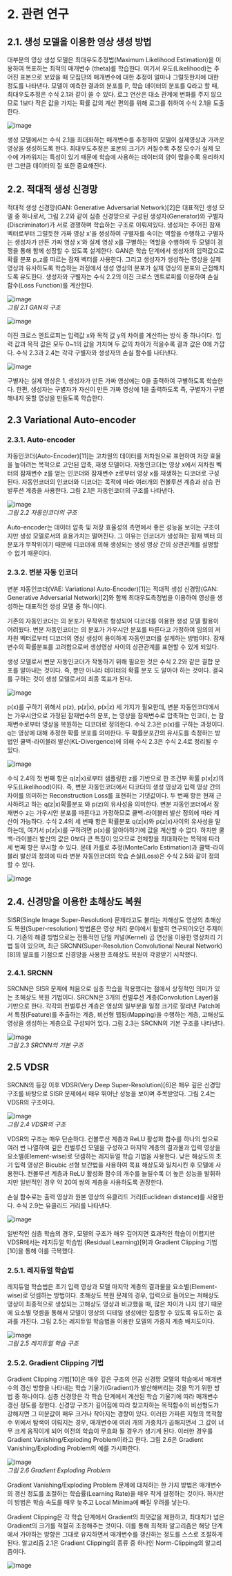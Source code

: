 # 2. 관련 연구

## 2.1. 생성 모델을 이용한 영상 생성 방법

대부분의 영상 생성 모델은 최대우도추정법(Maximum Likelihood Estimation)을 이용하여 목표하는 최적의 매개변수 (theta)를 학습한다. 여기서 우도(Likelihood)는 주어진 표본으로 보았을 때 모집단의 매개변수에 대한 추정이 얼마나 그럴듯한지에 대한 정도를 나타낸다. 모델이 예측한 결과의 분포를 P, 학습 데이터의 분포를 Q라고 할 때, 최대우도추정은 수식 2.1과 같이 쓸 수 있다. 로그 연산은 대소 관계에 변화를 주지 않으므로 1보다 작은 값을 가지는 확률 값의 계산 편의를 위해 로그를 취하여 수식 2.1을 도출한다.

![image](https://user-images.githubusercontent.com/12293076/47901298-ee6de000-dec2-11e8-900e-532fd90c6eba.png)

생성 모델에서는 수식 2.1을 최대화하는 매개변수를 추정하여 모델이 실제영상과 가까운 영상을 생성하도록 한다. 최대우도추정은 표본의 크기가 커질수록 추정 모수가 실제 모수에 가까워지는 특성이 있기 때문에 학습에 사용하는 데이터의 양이 많을수록 유리하지만 그만큼 데이터의 질 또한 중요해진다.

## 2.2. 적대적 생성 신경망

적대적 생성 신경망(GAN: Generative Adversarial Network)[2]은 대표적인 생성 모델 중 하나로서, 그림 2.2와 같이 심층 신경망으로 구성된 생성자(Generator)와 구별자(Discriminator)가 서로 경쟁하며 학습하는 구조로 이뤄져있다. 생성자는 주어진 잠재 벡터로부터 그럴듯한 가짜 영상 x'을 생성하여 구별자를 속이는 역할을 수행하고 구별자는 생성자가 만든 가짜 영상 x'와 실제 영상 x를 구별하는 역할을 수행하여 두 모델이 경쟁을 통해 함께 성장할 수 있도록 설계한다. GAN은 학습 단계에서 생성자의 입력값으로 확률 분포 p_z를 따르는 잠재 벡터를 사용한다. 그리고 생성자가 생성하는 영상을 실제 영상과 유사하도록 학습하는 과정에서 생성 영상의 분포가 실제 영상의 분포와 근접해지도록 유도한다. 생성자와 구별자는 수식 2.2의 이진 크로스 엔트로피를 이용하여 손실 함수(Loss Function)를 계산한다. 

![image](https://user-images.githubusercontent.com/12293076/50125188-12d31f80-02ab-11e9-9d62-b589277a7669.png)
<br/> _그림 2.1 GAN의 구조_

![image](https://user-images.githubusercontent.com/12293076/50125217-2a120d00-02ab-11e9-9e1a-64fed183c5f8.png)

이진 크로스 엔트로피는 입력값 x와 목적 값 y의 차이를 계산하는 방식 중 하나이다. 입력 값과 목적 값은 모두 0~1의 값을 가지며 두 값의 차이가 적을수록 결과 값은 0에 가깝다. 수식 2.3과 2.4는 각각 구별자와 생성자의 손실 함수를 나타낸다.

![image](https://user-images.githubusercontent.com/12293076/50125231-34cca200-02ab-11e9-84c8-b3aa4f121ed6.png)

구별자는 실제 영상은 1, 생성자가 만든 가짜 영상에는 0을 출력하여 구별하도록 학습한다. 한편, 생성자는 구별자가 자신이 만든 가짜 영상에 1을 출력하도록 즉, 구별자가 구별해내지 못할 영상을 만들도록 학습한다.

## 2.3 Variational Auto-encoder
### 2.3.1. Auto-encoder

자동인코더(Auto-Encoder)[11]는 고차원의 데이터를 저차원으로 표현하여 저장 효율을 높이려는 목적으로 고안된 압축, 재생 모델이다. 자동인코더는 영상 x에서 저차원 벡터의 잠재변수 z를 얻는 인코더와 잠재변수 z로부터 영상 x를 재생하는 디코더로 구성된다.  자동인코더의 인코더와 디코더는 목적에 따라 여러개의 컨볼루션 계층과 상승 컨벌루션 계층을 사용한다. 그림 2.1은 자동인코더의 구조를 나타낸다.

![image](https://user-images.githubusercontent.com/12293076/50125298-81b07880-02ab-11e9-95cb-1e7aa381b50b.png)
<br/> _그림 2.2 자동인코더의 구조_

Auto-encoder는 데이터 압축 및 저장 효율성의 측면에서 좋은 성능을 보이는 구조이지만 생성 모델로서의 효용가치는 떨어진다. 그 이유는 인코더가 생성하는 잠재 벡터 의 분포가 무작위이기 때문에 디코더에 의해 생성되는 생성 영상 간의 상관관계를 설명할 수 없기 때문이다.

### 2.3.2. 변분 자동 인코더

변분 자동인코더(VAE: Variational Auto-Encoder)[1]는 적대적 생성 신경망(GAN: Generative Adversarial Network)[2]와 함께 최대우도측정법을 이용하여 영상을 생성하는 대표적인 생성 모델 중 하나이다. 

기존의 자동인코더는 의 분포가 무작위로 형성되어 디코더를 이용한 생성 모델 활용이 어려웠다. 변분 자동인코더는 의 분포가 가우시안 분포를 따른다고 가정하여 임의의 저차원 벡터로부터 디코더의 영상 생성이 용이하게 자동인코더를 설계하는 방법이다. 잠재변수의 확률분포를 고려함으로써 생성영상 사이의 상관관계를 표현할 수 있게 되었다. 

생성 모델로서 변분 자동인코더가 작동하기 위해 필요한 것은 수식 2.2와 같은 결합 분포를 알아내는 것이다. 즉,  뿐만 아니라 데이터의 확률 분포 도 알아야 하는 것이다. 결국 를 구하는 것이 생성 모델로서의 최종 목표가 된다.

![image](https://user-images.githubusercontent.com/12293076/47901582-b4e9a480-dec3-11e8-9028-4c2f741983da.png)

p(x)를 구하기 위해서 p(z), p(z|x), p(x|z) 세 가지가 필요한데, 변분 자동인코더에서 는 가우시안으로 가정된 잠재변수의 분포, 는 영상을 잠재변수로 압축하는 인코더, 는 잠재변수로부터 영상을 복원하는 디코더로 정의한다. 
수식 2.3은 p(x)를 구하는 과정이다. q는 영상에 대해 추정한 확률 분포를 의미한다. 두 확률분포간의 유사도를 측정하는 방법인 쿨백-라이블러 발산(KL-Divergence)에 의해 수식 2.3은 수식 2.4로 정리될 수 있다. 

![image](https://user-images.githubusercontent.com/12293076/47901605-c7fc7480-dec3-11e8-9189-17769ff0511e.png)

수식 2.4의 첫 번째 항은 q(z|x)로부터 샘플링한 z를 기반으로 한 조건부 확률 p(x|z)의 우도(Likelihood)이다. 즉, 변분 자동인코더에서 디코더의 생성 영상과 입력 영상 간의 차이를 의미하는 Reconstruction Loss를 표현하는 기댓값이다. 두 번째 항은 현재 근사하려고 하는 q(z|x)확률분포 와 p(z)의 유사성을 의미한다. 변분 자동인코더에서 잠재변수 z는 가우시안 분포를 따른다고 가정하므로 쿨백-라이블러 발산 정의에 따라 계산이 가능하다. 수식 2.4의 세 번째 항은 확률분포 q(z|x)와 p(z|x)사이의 유사성을 말하는데, 여기서 p(z|x)를 구하려면 p(x)를 알아야하기에 값을 계산할 수 없다. 하지만 쿨백-라이블러 발산의 값은 0보다 큰 특징이 있으므로 전체항을 최대화하는 목적에 따라 세 번째 항은 무시할 수 있다.
몬테 카를로 추정(MonteCarlo Estimation)과 쿨백-라이블러 발산의 정의에 따라 변분 자동인코더의 학습 손실(Loss)은 수식 2.5와 같이 정의할 수 있다.

![image](https://user-images.githubusercontent.com/12293076/47901687-fbd79a00-dec3-11e8-9706-3b02f396afc9.png)

## 2.4. 신경망을 이용한 초해상도 복원

SISR(Single Image Super-Resolution) 문제라고도 불리는 저해상도 영상의 초해상도 복원(Super-resolution) 방법론은 영상 처리 분야에서 활발히 연구되어오던 주제이다. 기존의 해결 방법으로는 전통적인 단일 커널(Kernel) 곱 연산을 이용한 영상처리 기법 등이 있으며, 최근 SRCNN(Super-Resolution Convolutional Neural Network)[8]의 발표를 기점으로 신경망을 사용한 초해상도 복원이 각광받기 시작했다. 

### 2.4.1. SRCNN
SRCNN은 SISR 문제에 처음으로 심층 학습을 적용했다는 점에서 상징적인 의미가 있는 초해상도 복원 기법이다. SRCNN은 3개의 컨벌루션 계층(Convolution Layer)을 기반으로 한다. 각각의 컨벌루션 계층은 영상의 일부분을 일정 크기로 잘라낸 Patch에서 특징(Feature)를 추출하는 계층, 비선형 맵핑(Mapping)을 수행하는 계층, 고해상도 영상을 생성하는 계층으로 구성되어 있다. 그림 2.3는 SRCNN의 기본 구조를 나타낸다.

![image](https://user-images.githubusercontent.com/12293076/48176092-0ecdec80-e352-11e8-8f88-13d333eac7a1.png)
<br/> _그림 2.3 SRCNN의 기본 구조_

## 2.5 VDSR

SRCNN의 등장 이후 VDSR(Very Deep Super-Resolution)[6]은 매우 깊은 신경망 구조를 바탕으로 SISR 문제에서 매우 뛰어난 성능을 보이며 주목받았다. 그림 2.4는 VDSR의 구조이다.

![image](https://user-images.githubusercontent.com/12293076/50125363-d653f380-02ab-11e9-832a-744eeb9a7767.png)
<br/> _그림 2.4 VDSR의 구조_

VDSR의 구조는 매우 단순하다. 컨볼루션 계층과 ReLU 활성화 함수를 하나의 쌍으로 여러 번 나열하여 깊은 컨벌루션 모델을 구성하고 마지막 계층의 결과물과 입력 영상을 요소별(Element-wise)로 덧셈하는 레지듀얼 학습 기법을 사용한다. 낮은 해상도의 초기 입력 영상은 Bicubic 선형 보간법을 사용하여 목표 해상도와 일치시킨 후 모델에 사용한다. 컨볼루션 계층과 ReLU 활성화 함수의 개수를 늘릴수록 더 높은 성능을 발휘하지만 일반적인 경우 약 20여 쌍의 계층을 사용하도록 권장한다. 

손실 함수로는 출력 영상과 원본 영상의 유클리드 거리(Euclidean distance)를 사용한다. 수식 2.9는 유클리드 거리를 나타낸다.

![image](https://user-images.githubusercontent.com/12293076/50125366-da801100-02ab-11e9-83e5-a4ef0a994e64.png)

일반적인 심층 학습의 경우, 모델의 구조가 매우 깊어지면 효과적인 학습이 어렵지만 VDSR에서는 레지듀얼 학습법 (Residual Learning)[9]과 Gradient Clipping 기법[10]을 통해 이를 극복했다.

### 2.5.1. 레지듀얼 학습법

레지듀얼 학습법은 초기 입력 영상과 모델 마지막 계층의 결과물을 요소별(Element-wise)로 덧셈하는 방법이다. 초해상도 복원 문제의 경우, 입력으로 들어오는 저해상도 영상이 최종적으로 생성되는 고해상도 영상과 비교했을 때, 많은 차이가 나지 않기 때문에 요소별 덧셈을 통해서 모델이 영상의 디테일 생성에만 집중할 수 있도록 유도하는 효과를 가진다. 그림 2.5는 레지듀얼 학습법을 이용한 모델의 가중치 계층 배치도이다.

![image](https://user-images.githubusercontent.com/12293076/50125400-07342880-02ac-11e9-99c5-91eacb460c52.png)
<br/> _그림 2.5 레지듀얼 학습 구조_

### 2.5.2. Gradient Clipping 기법

Gradient Clipping 기법[10]은 매우 깊은 구조의 인공 신경망 모델의 학습에서 매개변수의 갱신 방향을 나타내는 학습 기울기(Gradient)가 발산해버리는 것을 막기 위한 방법 중 하나이다. 심층 신경망은 각 학습 단계에서 계산된 학습 기울기에 따라 매개변수 갱신 정도를 정한다. 신경망 구조가 깊어짐에 따라 찾고자하는 목적함수의 비선형도가 강해지면 그 미분값이 매우 크거나 작아지는 경향이 있다. 이러한 가파른 지형의 목적함수 위에서 탐색이 이뤄지는 경우, 매개변수에 여러 개의 가중치가 곱해지면서 그 값이 너무 크게 움직이게 되어 이전의 학습이 무효화 될 경우가 생기게 된다. 이러한 경우를 Gradient Vanishing/Exploding Problem이라고 한다. 그림 2.6은 Gradient Vanishing/Exploding Problem의 예를 가시화한다. 

![image](https://user-images.githubusercontent.com/12293076/47901996-a2239f80-dec4-11e8-87ed-50b229a834d9.png)
<br/> _그림 2.6 Gradient Exploding Problem_

Gradient Vanishing/Exploding Problem 문제에 대처하는 한 가지 방법은 매개변수의 갱신 정도를 조절하는 학습률(Learning Rate)을 매우 작게 설정하는 것이다. 하지만 이 방법은 학습 속도를 매우 늦추고 Local Minima에 빠질 우려를 낳는다. 

Gradient Clipping은 각 학습 단계에서 Gradient의 최댓값을 제한하고, 최대치가 넘은 Gradient의 크기를 적절히 조정해주는 것이다. 이를 통해 최적화 알고리즘은 해당 단계에서 가야하는 방향은 그대로 유지하면서 매개변수를 갱신하는 정도를 스스로 조절하게 된다. 알고리즘 2.1은 Gradient Clipping의 종류 중 하나인 Norm-Clipping의 알고리즘이다. 

![image](https://user-images.githubusercontent.com/12293076/47902078-c54e4f00-dec4-11e8-8edd-94ca26ccce91.png)

